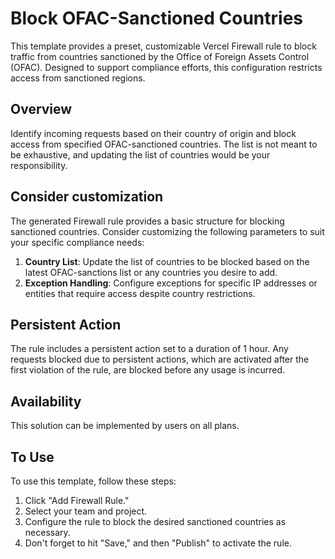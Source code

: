 # Block OFAC-Sanctioned Countries

This template provides a preset, customizable Vercel Firewall rule to block traffic from countries sanctioned by the Office of Foreign Assets Control (OFAC). Designed to support compliance efforts, this configuration restricts access from sanctioned regions.

## Overview

Identify incoming requests based on their country of origin and block access from specified OFAC-sanctioned countries. The list is not meant to be exhaustive, and updating the list of countries would be your responsibility.

## Consider customization

The generated Firewall rule provides a basic structure for blocking sanctioned countries. Consider customizing the following parameters to suit your specific compliance needs:

1. **Country List**: Update the list of countries to be blocked based on the latest OFAC-sanctions list or any countries you desire to add.
2. **Exception Handling**: Configure exceptions for specific IP addresses or entities that require access despite country restrictions.

## Persistent Action

The rule includes a persistent action set to a duration of 1 hour. Any requests blocked due to persistent actions, which are activated after the first violation of the rule, are blocked before any usage is incurred.

## Availability

This solution can be implemented by users on all plans.

## To Use

To use this template, follow these steps:

1. Click "Add Firewall Rule."
2. Select your team and project.
3. Configure the rule to block the desired sanctioned countries as necessary.
4. Don't forget to hit "Save," and then "Publish" to activate the rule.